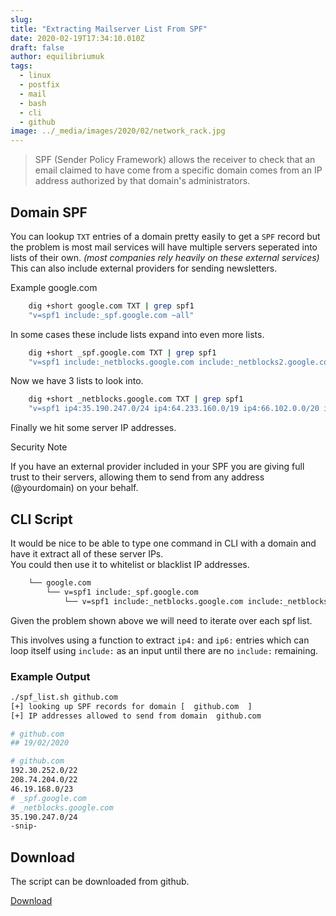 ```yaml
---
slug:
title: "Extracting Mailserver List From SPF"
date: 2020-02-19T17:34:10.010Z
draft: false
author: equilibriumuk
tags:
  - linux
  - postfix
  - mail
  - bash
  - cli
  - github
image: ../_media/images/2020/02/network_rack.jpg
---
```


<blockquote>SPF (Sender Policy Framework) allows the receiver to check that an email claimed to have come from a specific domain comes from an IP address authorized by that domain's administrators.</blockquote>

## Domain SPF

You can lookup `TXT` entries of a domain pretty easily to get a `SPF` record but the problem is most mail services will have multiple servers seperated into lists of their own. *(most companies rely heavily on these external services)*
<br />This can also include external providers for sending newsletters.

Example google.com

```sh
    dig +short google.com TXT | grep spf1
    "v=spf1 include:_spf.google.com ~all"
```

In some cases these include lists expand into even more lists.
```sh
    dig +short _spf.google.com TXT | grep spf1
    "v=spf1 include:_netblocks.google.com include:_netblocks2.google.com include:_netblocks3.google.com ~all"
```

Now we have 3 lists to look into.

```sh
    dig +short _netblocks.google.com TXT | grep spf1
    "v=spf1 ip4:35.190.247.0/24 ip4:64.233.160.0/19 ip4:66.102.0.0/20 ip4:66.249.80.0/20 ip4:72.14.192.0/18 ip4:74.125.0.0/16 ip4:108.177.8.0/21 ip4:173.194.0.0/16 ip4:209.85.128.0/17 ip4:216.58.192.0/19 ip4:216.239.32.0/19 ~all"
```

Finally we hit some server IP addresses.

<article class="message is-info">
  <div class="message-header">
    <p>Security Note</p>
  </div>
  <div class="message-body">
    If you have an external provider included in your SPF you are giving full trust to their servers, allowing them to send from any address (@yourdomain) on your behalf.
  </div>
</article>

## CLI Script

It would be nice to be able to type one command in CLI with a domain and have it extract all of these server IPs.
<br />You could then use it to whitelist or blacklist IP addresses.

```sh
    └── google.com
        └── v=spf1 include:_spf.google.com
            └── v=spf1 include:_netblocks.google.com include:_netblocks2.google.com include:_netblocks3.google.com
```

Given the problem shown above we will need to iterate over each spf list.

This involves using a function to extract `ip4:` and `ip6:` entries which can loop itself using `include:` as an input until there are no `include:` remaining.

### Example Output

```sh
./spf_list.sh github.com
[+] looking up SPF records for domain [  github.com  ]
[+] IP addresses allowed to send from domain  github.com

# github.com
## 19/02/2020

# github.com
192.30.252.0/22
208.74.204.0/22
46.19.168.0/23
# _spf.google.com
# _netblocks.google.com
35.190.247.0/24
-snip-
```

## Download

The script can be downloaded from github.

<a class="github" href="https://github.com/equk/spf_list/" aria-label="Download on GitHub" target="_blank" rel="noopener noreferrer"><i class="fa-brands fa-github"></i> Download</a>